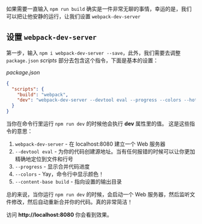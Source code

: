 如果需要一直输入 `npm run build` 确实是一件非常无聊的事情，幸运的是，我们可以把让他安静的运行，让我们设置 `webpack-dev-server`

## 设置 `webpack-dev-server`

第一步，输入 `npm i webpack-dev-server --save`，此外，我们需要去调整 `package.json` *scripts* 部分去包含这个指令，下面是基本的设置：

*package.json*
```json
{
  "scripts": {
    "build": "webpack",
    "dev": "webpack-dev-server --devtool eval --progress --colors --hot --content-base build"
  }
}
```

当你在命令行里运行 `npm run dev` 的时候他会执行 **dev** 属性里的值。
这是这些指令的意思：

1. `webpack-dev-server` - 在 localhost:8080 建立一个 Web 服务器
2. `--devtool eval` - 为你的代码创建源地址。当有任何报错的时候可以让你更加精确地定位到文件和行号
3. `--progress` - 显示合并代码进度
4. `--colors` - Yay，命令行中显示颜色！
5. `--content-base build` - 指向设置的输出目录


总的来说，当你运行 `npm run dev` 的时候，会启动一个 Web 服务器，然后监听文件修改，然后自动重新合并你的代码。真的非常简洁！

访问 **http://localhost:8080** 你会看到效果。